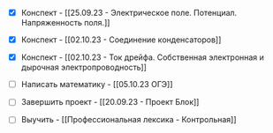- [x] Конспект - [[25.09.23 - Электрическое поле. Потенциал. Напряженность поля.]]
- [x] Конспект - [[02.10.23 - Соединение конденсаторов]]
- [x] Конспект - [[02.10.23 - Ток дрейфа. Собственная электронная и дырочная электропроводность]]
- [ ] Написать математику - [[05.10.23 ОГЭ]]
- [ ] Завершить проект - [[20.09.23 - Проект Блок]]
- [ ] Выучить - [[Профессиональная лексика - Контрольная]]



